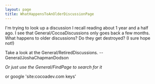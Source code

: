 ```yaml
---
layout: page
title: WhatHappensToAnOlderDiscussionPage
---
```


I'm trying to look up a discussion I recall reading about 1 year and a half ago.  I see that General/CocoaDiscussions only goes back a few months.  What happens to older discussions?  Do they get destroyed?  (I sure hope not!)

Take a look at the General/RetiredDiscussions. 
-- General/JoshaChapmanDodson

*Or just use the General/FindPage to search for it*

or google 'site:cocoadev.com keys'
